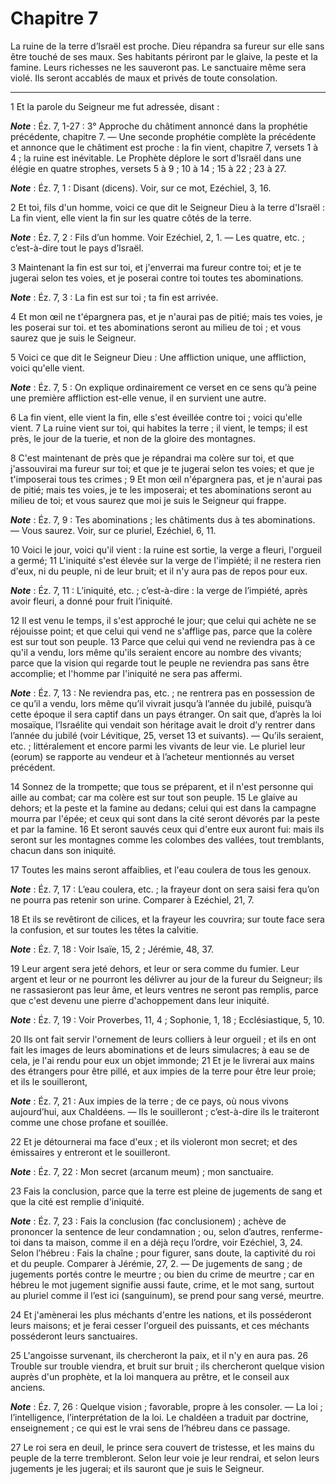 # Chapitre 7

La ruine de la terre d’Israël est proche.
Dieu répandra sa fureur sur elle sans être touché de ses maux.
Ses habitants périront par le glaive, la peste et la famine.
Leurs richesses ne les sauveront pas.
Le sanctuaire même sera violé.
Ils seront accablés de maux et privés de toute consolation.

***

1 Et la parole du Seigneur me fut adressée, disant :

***Note*** :  Éz. 7, 1-27 : 3° Approche du châtiment annoncé dans la prophétie précédente, chapitre 7. ― Une seconde prophétie complète la précédente et annonce que le châtiment est proche : la fin vient, chapitre 7, versets 1 à 4 ; la ruine est inévitable. Le Prophète déplore le sort d’Israël dans une élégie en quatre strophes, versets 5 à 9 ; 10 à 14 ; 15 à 22 ; 23 à 27.

***Note*** :  Éz. 7, 1 : Disant (dicens). Voir, sur ce mot, Ezéchiel, 3, 16.

2 Et toi, fils d'un homme, voici ce que dit le Seigneur Dieu à la terre d'Israël : La fin vient, elle vient la fin sur les quatre côtés de la terre.

***Note*** :  Éz. 7, 2 : Fils d’un homme. Voir Ezéchiel, 2, 1. ― Les quatre, etc. ; c’est-à-dire tout le pays d’Israël.


3 Maintenant la fin est sur toi, et j'enverrai ma fureur contre toi; et je te jugerai selon tes voies, et je poserai contre toi toutes tes abominations.

***Note*** :  Éz. 7, 3 : La fin est sur toi ; ta fin est arrivée.

4 Et mon œil ne t'épargnera pas, et je n'aurai pas de pitié; mais tes voies, je les poserai sur toi. et tes abominations seront au milieu de toi ; et vous saurez que je suis le Seigneur.


5 Voici ce que dit le Seigneur Dieu : Une affliction unique, une affliction, voici qu'elle vient.

***Note*** :  Éz. 7, 5 : On explique ordinairement ce verset en ce sens qu’à peine une première affliction est-elle venue, il en survient une autre.

6 La fin vient, elle vient la fin, elle s'est éveillée contre toi ; voici qu'elle vient. 7 La ruine vient sur toi, qui habites la terre ; il vient, le temps; il est près, le jour de la tuerie, et non de la gloire des montagnes.


8 C'est maintenant de près que je répandrai ma colère sur toi, et que j'assouvirai ma fureur sur toi; et que je te jugerai selon tes voies; et que je t'imposerai tous tes crimes ; 9 Et mon œil n'épargnera pas, et je n'aurai pas de pitié; mais tes voies, je te les imposerai; et tes abominations seront au milieu de toi; et vous saurez que moi je suis le Seigneur qui frappe.

***Note*** :  Éz. 7, 9 : Tes abominations ; les châtiments dus à tes abominations. ― Vous saurez. Voir, sur ce pluriel, Ezéchiel, 6, 11.


10 Voici le jour, voici qu'il vient : la ruine est sortie, la verge a fleuri, l'orgueil a germé; 11 L'iniquité s'est élevée sur la verge de l'impiété; il ne restera rien d'eux, ni du peuple, ni de leur bruit; et il n'y aura pas de repos pour eux.

***Note*** :  Éz. 7, 11 : L’iniquité, etc. ; c’est-à-dire : la verge de l’impiété, après avoir fleuri, a donné pour fruit l’iniquité.


12 Il est venu le temps, il s'est approché le jour; que celui qui achète ne se réjouisse point; et que celui qui vend ne s'afflige pas, parce que la colère est sur tout son peuple. 13 Parce que celui qui vend ne reviendra pas à ce qu'il a vendu, lors même qu'ils seraient encore au nombre des vivants; parce que la vision qui regarde tout le peuple ne reviendra pas sans être accomplie; et l'homme par l'iniquité ne sera pas affermi.

***Note*** :  Éz. 7, 13 : Ne reviendra pas, etc. ; ne rentrera pas en possession de ce qu’il a vendu, lors même qu’il vivrait jusqu’à l’année du jubilé, puisqu’à cette époque il sera captif dans un pays étranger. On sait que, d’après la loi mosaïque, l’Israélite qui vendait son héritage avait le droit d’y rentrer dans l’année du jubilé (voir Lévitique, 25, verset 13 et suivants). ― Qu’ils seraient, etc. ; littéralement et encore parmi les vivants de leur vie. Le pluriel leur (eorum) se rapporte au vendeur et à l’acheteur mentionnés au verset précédent.


14 Sonnez de la trompette; que tous se préparent, et il n'est personne qui aille au combat; car ma colère est sur tout son peuple. 15 Le glaive au dehors; et la peste et la famine au dedans; celui qui est dans la campagne mourra par l'épée; et ceux qui sont dans la cité seront dévorés par la peste et par la famine. 16 Et seront sauvés ceux qui d'entre eux auront fui: mais ils seront sur les montagnes comme les colombes des vallées, tout tremblants, chacun dans son iniquité.


17 Toutes les mains seront affaiblies, et l'eau coulera de tous les genoux.

***Note*** :  Éz. 7, 17 : L’eau coulera, etc. ; la frayeur dont on sera saisi fera qu’on ne pourra pas retenir son urine. Comparer à Ezéchiel, 21, 7.

18 Et ils se revêtiront de cilices, et la frayeur les couvrira; sur toute face sera la confusion, et sur toutes les têtes la calvitie.

***Note*** :  Éz. 7, 18 : Voir Isaïe, 15, 2 ; Jérémie, 48, 37.


19 Leur argent sera jeté dehors, et leur or sera comme du fumier. Leur argent et leur or ne pourront les délivrer au jour de la fureur du Seigneur; ils ne rassasieront pas leur âme, et leurs ventres ne seront pas remplis, parce que c'est devenu une pierre d'achoppement dans leur iniquité.

***Note*** :  Éz. 7, 19 : Voir Proverbes, 11, 4 ; Sophonie, 1, 18 ; Ecclésiastique, 5, 10.

20 Ils ont fait servir l'ornement de leurs colliers à leur orgueil ; et ils en ont fait les images de leurs abominations et de leurs simulacres; à eau se de cela, je l'ai rendu pour eux un objet immonde; 21 Et je le livrerai aux mains des étrangers pour être pillé, et aux impies de la terre pour être leur proie; et ils le souilleront,

***Note*** :  Éz. 7, 21 : Aux impies de la terre ; de ce pays, où nous vivons aujourd’hui, aux Chaldéens. ― Ils le souilleront ; c’est-à-dire ils le traiteront comme une chose profane et souillée.


22 Et je détournerai ma face d'eux ; et ils violeront mon secret; et des émissaires y entreront et le souilleront.

***Note*** :  Éz. 7, 22 : Mon secret (arcanum meum) ; mon sanctuaire.

23 Fais la conclusion, parce que la terre est pleine de jugements de sang et que la cité est remplie d'iniquité.

***Note*** :  Éz. 7, 23 : Fais la conclusion (fac conclusionem) ; achève de prononcer la sentence de leur condamnation ; ou, selon d’autres, renferme-toi dans ta maison, comme il en a déjà reçu l’ordre, voir Ezéchiel, 3, 24. Selon l’hébreu : Fais la chaîne ; pour figurer, sans doute, la captivité du roi et du peuple. Comparer à Jérémie, 27, 2. ― De jugements de sang ; de jugements portés contre le meurtre ; ou bien du crime de meurtre ; car en hébreu le mot jugement signifie aussi faute, crime, et le mot sang, surtout au pluriel comme il l’est ici (sanguinum), se prend pour sang versé, meurtre.

24 Et j'amènerai les plus méchants d'entre les nations, et ils posséderont leurs maisons; et je ferai cesser l'orgueil des puissants, et ces méchants posséderont leurs sanctuaires.


25 L'angoisse survenant, ils chercheront la paix, et il n'y en aura pas. 26 Trouble sur trouble viendra, et bruit sur bruit ; ils chercheront quelque vision auprès d'un prophète, et la loi manquera au prêtre, et le conseil aux anciens.

***Note*** :  Éz. 7, 26 : Quelque vision ; favorable, propre à les consoler. ― La loi ; l’intelligence, l’interprétation de la loi. Le chaldéen a traduit par doctrine, enseignement ; ce qui est le vrai sens de l’hébreu dans ce passage.

27 Le roi sera en deuil, le prince sera couvert de tristesse, et les mains du peuple de la terre trembleront. Selon leur voie je leur rendrai, et selon leurs jugements je les jugerai; et ils sauront que je suis le Seigneur.

